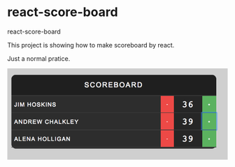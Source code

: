 # react-score-board
react-score-board

This project is showing how to make scoreboard by react.

Just a normal pratice.


![alt text](https://raw.githubusercontent.com/nullmicgo/react-score-board/master/screen.png)



